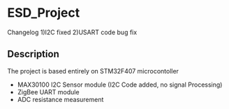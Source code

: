 # ESD_Project
Changelog
1)I2C fixed
2)USART code bug fix

## Description
The project is based entirely on STM32F407 microcontoller
* MAX30100 I2C Sensor module (I2C Code added, no signal Processing)
* ZigBee UART module
* ADC resistance measurement
